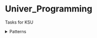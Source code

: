 # Univer_Programming
Tasks for KSU

<details>
<summary>Patterns</summary>
<ul>
<li>Abstract Factory</li>
<li>Adapter</li>
<li>Bridge</li>
<li>Builder</li>
<li>Command</li>
<li>Composite</li>
<li>Chain of Responsibility</li>
<li>Decorator</li>
<li>Facade</li>
<li>Factory Method</li>
<li>Flyweight</li>
<li>Mediator</li>
<li>Observer</li>
<li>Prototype</li>
<li>Proxy</li>
<li>Singleton
<li>State</li>
</ul>
</details>
